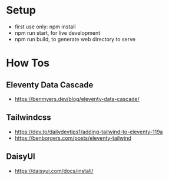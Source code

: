 # Setup
 - first use only: npm install
 - npm run start, for live development
 - npm run build, to generate web directory to serve

# How Tos
## Eleventy Data Cascade
 - https://benmyers.dev/blog/eleventy-data-cascade/
## Tailwindcss
 - https://dev.to/dailydevtips1/adding-tailwind-to-eleventy-119a
 - https://benborgers.com/posts/eleventy-tailwind

## DaisyUI
 - https://daisyui.com/docs/install/